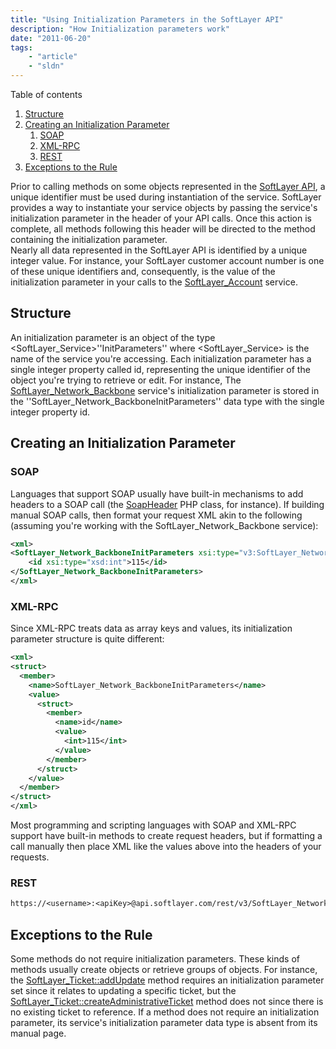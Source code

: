 ```yaml
---
title: "Using Initialization Parameters in the SoftLayer API"
description: "How Initialization parameters work"
date: "2011-06-20"
tags:
    - "article"
    - "sldn"
---
```


Table of contents 

1. [Structure](#structure) 
1. [Creating an Initialization Parameter](#creating-an-initialization-parameter)
    1. [SOAP](#soap)
    1. [XML-RPC](#xml-rpc)
    1. [REST](#rest)
1. [Exceptions to the Rule](#exceptions-to-the-rule)

Prior to calling methods on some objects represented in the [SoftLayer API](/reference/services/), a unique identifier must be used during instantiation of the service.  SoftLayer provides a way to instantiate your service objects by passing the service's initialization parameter in the header of your API calls.  Once this action is complete, all methods following this header will be directed to the method containing the initialization parameter.  
Nearly all data represented in the SoftLayer API is identified by a unique integer value. For instance, your SoftLayer customer account number is one of these unique identifiers and, consequently, is the value of the initialization parameter in your calls to the [SoftLayer_Account](/reference/services/SoftLayer_Account/) service.
## Structure
An initialization parameter is an object of the type <SoftLayer_Service>''InitParameters'' where <SoftLayer_Service> is the name of the service you're accessing. Each initialization parameter has a single integer property called id, representing the unique identifier of the object you're trying to retrieve or edit. For instance, The [SoftLayer_Network_Backbone](/reference/services/SoftLayer_Network_Backbone/) service's initialization parameter is stored in the ''SoftLayer_Network_BackboneInitParameters'' data type with the single integer property id.

## Creating an Initialization Parameter
### SOAP
Languages that support SOAP usually have built-in mechanisms to add headers to a SOAP call (the [SoapHeader](https://www.php.net/manual/en/class.soapheader.php) PHP class, for instance). If building manual SOAP calls, then format your request XML akin to the following (assuming you're working with the SoftLayer_Network_Backbone service):
```xml
<xml>
<SoftLayer_Network_BackboneInitParameters xsi:type="v3:SoftLayer_Network_BackboneInitParameters">
    <id xsi:type="xsd:int">115</id>
</SoftLayer_Network_BackboneInitParameters>
</xml>
```

### XML-RPC
Since XML-RPC treats data as array keys and values, its initialization parameter structure is quite different:
```xml
<xml>
<struct>
  <member>
    <name>SoftLayer_Network_BackboneInitParameters</name>
    <value>
      <struct>
        <member>
          <name>id</name>
          <value>
            <int>115</int>
          </value>
        </member>
      </struct>
    </value>
  </member>
</struct>
</xml>
```

Most programming and scripting languages with SOAP and XML-RPC support have built-in methods to create request headers, but if formatting a call manually then place XML like the values above into the headers of your requests.
### REST
```rest
https://<username>:<apiKey>@api.softlayer.com/rest/v3/SoftLayer_Network_Backbone/115.xml
```
## Exceptions to the Rule
Some methods do not require initialization parameters. These kinds of methods usually create objects or retrieve groups of objects. For instance, the [SoftLayer_Ticket::addUpdate](/reference/services/SoftLayer_Ticket/addUpdate/) method requires an initialization parameter set since it relates to updating a specific ticket, but the [SoftLayer_Ticket::createAdministrativeTicket](/reference/services/SoftLayer_Ticket/createAdministrativeTicket) method does not since there is no existing ticket to reference. If a method does not require an initialization parameter, its service's initialization parameter data type is absent from its manual page.